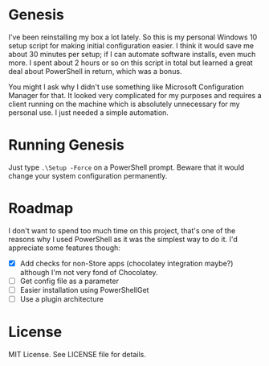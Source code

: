 # Genesis

I've been reinstalling my box a lot lately. So this is my personal Windows 10
setup script for making initial configuration easier. I think it would save
me about 30 minutes per setup; if I can automate software installs, even much
more. I spent about 2 hours or so on this script in total but learned a great
deal about PowerShell in return, which was a bonus.

You might I ask why I didn't use something like Microsoft Configuration Manager
for that. It looked very complicated for my purposes and requires a client running
on the machine which is absolutely unnecessary for my personal use. I just needed
a simple automation.

# Running Genesis

Just type `.\Setup -Force` on a PowerShell prompt. Beware that it would change your system configuration permanently.

# Roadmap

I don't want to spend too much time on this project, that's one of the
reasons why I used PowerShell as it was the simplest way to do it. I'd
appreciate some features though:

* [X] Add checks for non-Store apps (chocolatey integration maybe?) although
  I'm not very fond of Chocolatey.
* [ ] Get config file as a parameter
* [ ] Easier installation using PowerShellGet 
* [ ] Use a plugin architecture

# License

MIT License. See LICENSE file for details.
